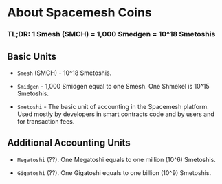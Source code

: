 # About Spacemesh Coins

### TL;DR: 1 Smesh (SMCH) = 1,000 Smedgen = 10^18 Smetoshis


## Basic Units

- `Smesh` (SMCH) - 10^18 Smetoshis.

- `Smidgen` -  1,000 Smidgen equal to one Smesh. One Shmekel is 10^15 Smetoshis.

- `Smetoshi` - The basic unit of accounting in the Spacemesh platform. Used mostly by developers in smart contracts code and by users and for transaction fees.

## Additional Accounting Units

- `Megatoshi` (??). One Megatoshi equals to one million (10^6) Smetoshis.

- `Gigatoshi` (??). One Gigatoshi equals to one billion (10^9) Smetoshis.
